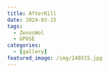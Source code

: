 ```yaml
---
title: AfterKill
date: 2024-03-15
tags:
  - ZenosWol
  - GPOSE
categories:
  - [gallery]
featured_image: /img/240315.jpg
---
```

